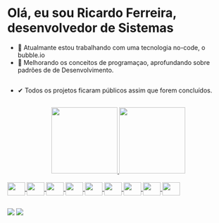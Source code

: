 <h1> Olá, eu sou Ricardo Ferreira, desenvolvedor de Sistemas</h1>

- 🔭 Atualmante estou trabalhando com uma tecnologia no-code, o bubble.io
- 🌱 Melhorando os conceitos de programaçao, aprofundando sobre padrões de de Desenvolvimento.
##
- ✔  Todos os projetos ficaram públicos assim que forem concluídos.
##
<div align="center">
  <a href="https://github.com/RicardoFV ">
  <img height="150em" src="https://github-readme-stats.vercel.app/api?username=RicardoFV&show_icons=true&theme=dracula&include_all_commits=true&count_private=false"/>
  <img height="150em" src="https://github-readme-stats.vercel.app/api/top-langs/?username=RicardoFV&layout=compact&langs_count=6&theme=dracula"/>
</div>
  
<div style="display: inline_block"><br>
  <img align="center" height="30" width="40" src="https://cdn.jsdelivr.net/gh/devicons/devicon/icons/laravel/laravel-plain-wordmark.svg">
  <img align="center" height="30" width="40" src="https://cdn.jsdelivr.net/gh/devicons/devicon/icons/php/php-original.svg">     
  <img align="center" height="30" width="40" src="https://cdn.jsdelivr.net/gh/devicons/devicon/icons/mysql/mysql-original-wordmark.svg"> 
  <img align="center" height="30" width="40" src="https://cdn.jsdelivr.net/gh/devicons/devicon/icons/oracle/oracle-original.svg">
  <img align="center" height="30" width="40" src="https://cdn.jsdelivr.net/gh/devicons/devicon/icons/html5/html5-original-wordmark.svg">
  <img align="center" height="30" width="40" src="https://cdn.jsdelivr.net/gh/devicons/devicon/icons/css3/css3-original-wordmark.svg">
  <img align="center" height="30" width="40" src="https://cdn.jsdelivr.net/gh/devicons/devicon/icons/vuejs/vuejs-original-wordmark.svg">
  <img align="center" height="30" width="40" src="https://cdn.jsdelivr.net/gh/devicons/devicon/icons/javascript/javascript-original.svg">
  <img align="center" height="30" width="40" src="https://cdn.jsdelivr.net/gh/devicons/devicon/icons/angularjs/angularjs-original.svg">
</div>
  
  ##
<div>
    <a href = "mailto:ferreiraricardo95@gmail.com"><img src="https://img.shields.io/badge/-Gmail-%23333?style=for-the-badge&logo=gmail&logoColor=white" target="_blank"></a>
    <a href="https://www.linkedin.com/in/ricardo-ferreira-vasconcelos-pcd-a31a8219a" target="_blank"><img src="https://img.shields.io/badge/-LinkedIn-%230077B5?style=for-the-badge&logo=linkedin&logoColor=white" target="_blank"></a> 
</div>
